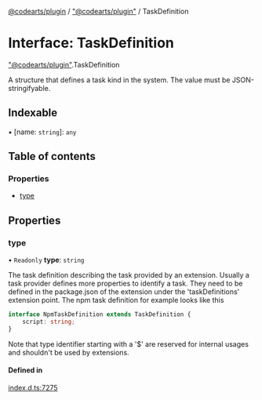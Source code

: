 [@codearts/plugin](../README.md) / ["@codearts/plugin"](../modules/_codearts_plugin_.md) / TaskDefinition

# Interface: TaskDefinition

["@codearts/plugin"](../modules/_codearts_plugin_.md).TaskDefinition

A structure that defines a task kind in the system.
The value must be JSON-stringifyable.

## Indexable

▪ [name: `string`]: `any`

## Table of contents

### Properties

- [type](codearts_plugin_.TaskDefinition.md#type)

## Properties

### type

• `Readonly` **type**: `string`

The task definition describing the task provided by an extension.
Usually a task provider defines more properties to identify
a task. They need to be defined in the package.json of the
extension under the 'taskDefinitions' extension point. The npm
task definition for example looks like this
```typescript
interface NpmTaskDefinition extends TaskDefinition {
    script: string;
}
```

Note that type identifier starting with a '$' are reserved for internal
usages and shouldn't be used by extensions.

#### Defined in

[index.d.ts:7275](https://github.com/huaweicloud/cloudide-plugin-api/blob/03b481c/index.d.ts#L7275)
